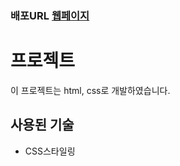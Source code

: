 ### 배포URL [웹페이지](https://rbska9810.github.io/side-project-grid-web/)

# 프로젝트

이 프로젝트는 html, css로 개발하였습니다.

## 사용된 기술 
- CSS스타일링
